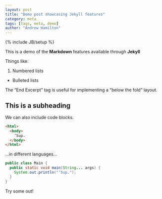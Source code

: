 ```yaml
---
layout: post
title: "Demo post showcasing Jekyll features"
category: meta
tags: [tags, meta, demo]
author: "Andrew Hamilton"
---
```

{% include JB/setup %}

This is a demo of the **Markdown** features available through **Jekyll**

Things like:

1. Numbered lists

+ Bulleted lists

<!--end excerpt-->

The “End Excerpt” tag is useful for implementing a “below the fold” layout.

This is a subheading
---

We can also include code blocks.

```html
<html>
  <body>
    ‘Sup.
  </body>
</html>
```

…in different languages…

```java
public class Main {
  public static void main(String... args) {
    System.out.println("‘Sup.");
  }
}
```

Try some out!